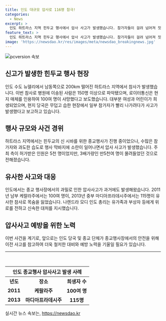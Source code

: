 ```yaml
---
title: 인도 대규모 압사로 116명 참극!
categories:
  - News
excerpt: >
  인도 하트라스 지역 힌두교 행사에서 압사 사고가 발생했습니다. 참가자들이 걸려 넘어져 짓밟혀 죽거나 병원으로 이송되었는데, 사망자는 100여 명으로 추정됩니다. 주로 여성과 어린이들이 희생되었으며, 과밀로 발생한 사고로 인해 현지 당국은 신속 대처에 나섰습니다. 인도에서는 종교 행사장 압사 사고가 끊임없이 발생하고 있으며, 이번 사건으로 인해 다시 한번 안타까운 사고가 발생했습니다.
feature_text: >
  인도 하트라스 지역 힌두교 행사에서 압사 사고가 발생했습니다. 참가자들이 걸려 넘어져 짓밟혀 죽거나 병원으로 이송되었는데, 사망자는 100여 명으로 추정됩니다. 주로 여성과 어린이들이 희생되었으며, 과밀로 발생한 사고로 인해 현지 당국은 신속 대처에 나섰습니다. 인도에서는 종교 행사장 압사 사고가 끊임없이 발생하고 있으며, 이번 사건으로 인해 다시 한번 안타까운 사고가 발생했습니다.
image: 'https://newsdao.kr/res/images/meta/newsdao_breakingnews.jpg'
---
```


<p><img src="https://newsdao.kr/res/images/meta/newsdao_breakingnews.jpg" alt="pcversion 속보" /></p>

<h2 data-ke-size="size26">신고가 발생한 힌두교 행사 현장</h2>

<p data-ke-size="size16">인도 수도 뉴델리에서 남동쪽으로 200km 떨어진 하트라스 지역에서 참사가 발생했습니다. 이번 참사로 병원에 이송된 사람은 150명 이상으로 파악됐으며, 로이터통신은 현지 매체를 인용하여 100여 명이 사망했다고 보도했습니다. 대부분 여성과 어린이가 희생되었으며, 현지 당국은 무덥고 습한 현장에서 일부 참가자가 빨리 나가려다가 사고가 발생했다고 보고하고 있습니다.</p>

<h2 data-ke-size="size26">행사 규모와 사건 경위</h2>

<p data-ke-size="size16">하트라스 지역에서는 힌두교의 신 시바를 위한 종교행사가 진행 중이었으나, 수많은 참가자와 과도한 습도로 행사 막바지에 소란이 일어나면서 압사 사고가 발생했습니다. 주최 측이 허가받은 인원은 5천 명이었지만, 3배가량인 만5천여 명이 몰려들었던 것으로 전해졌습니다.</p>

<h2 data-ke-size="size26">유사한 사고와 대응</h2>

<p data-ke-size="size16">인도에서는 종교 행사장에서의 과밀로 인한 압사사고가 과거에도 발생해왔습니다. 2011년 남부 케랄라주에서는 100여 명이, 2013년 중부 마디아프라데시주에서는 115명이 유사한 참사로 목숨을 잃었습니다. 나렌드라 모디 인도 총리는 유가족과 부상자 등에게 위로를 전하고 신속한 대처를 지시했습니다.</p>

<h2 data-ke-size="size26">압사사고 예방을 위한 노력</h2>

<p data-ke-size="size16">이번 사건을 계기로, 앞으로는 인도 당국 및 종교 단체가 종교행사장에서의 안전을 위해 이전 사고를 참고하여 더욱 철저한 대비와 예방 노력을 기울일 필요가 있습니다.</p>

<hr>

<p data-ke-size="size16">&nbsp;</p>

<table>
<thead>
<tr>
<th colspan="3" style="text-align: center;">인도 종교행사 압사사고 발생 사례</th>
</tr>
</thead>
<tbody>
<tr>
<td style="text-align: center; height: 17px;"><b>년도</b></td>
<td style="text-align: center; height: 17px;"><b>장소</b></td>
<td style="text-align: center; height: 17px;"><b>희생자 수</b></td>
</tr>
<tr>
<td style="text-align: center; height: 17px;"><b>2011</b></td>
<td style="text-align: center; height: 17px;"><b>케랄라주</b></td>
<td style="text-align: center; height: 17px;"><b>100여 명</b></td>
</tr>
<tr>
<td style="text-align: center; height: 17px;"><b>2013</b></td>
<td style="text-align: center; height: 17px;"><b>마디아프라데시주</b></td>
<td style="text-align: center; height: 17px;"><b>115명</b></td>
</tr>
</tbody>
</table>
실시간 뉴스 속보는, <a href="https://newsdao.kr" rel="dofollow">https://newsdao.kr</a>


